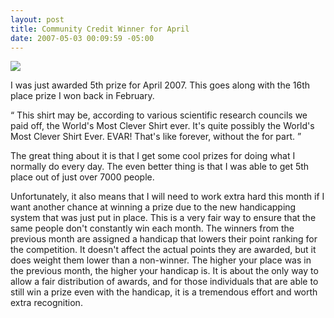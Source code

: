```yaml
---
layout: post
title: Community Credit Winner for April
date: 2007-05-03 00:09:59 -05:00
---
```


![](http://www.community-credit.com/images/prizes/my_other_shirt_is_clever.jpg)


I was just awarded 5th prize for April 2007. This goes along with the 16th place prize I won back in February.

“ This shirt may be, according to various scientific research councils we paid off, the World's Most Clever Shirt ever. It's quite possibly the World's Most Clever Shirt Ever. EVAR! That's like forever, without the for part. ”

The great thing about it is that I get some cool prizes for doing what I normally do every day. The even better thing is that I was able to get 5th place out of just over 7000 people.

Unfortunately, it also means that I will need to work extra hard this month if I want another chance at winning a prize due to the new handicapping system that was just put in place. This is a very fair way to ensure that the same people don't constantly win each month. The winners from the previous month are assigned a handicap that lowers their point ranking for the competition. It doesn't affect the actual points they are awarded, but it does weight them lower than a non-winner. The higher your place was in the previous month, the higher your handicap is. It is about the only way to allow a fair distribution of awards, and for those individuals that are able to still win a prize even with the handicap, it is a tremendous effort and worth extra recognition.
